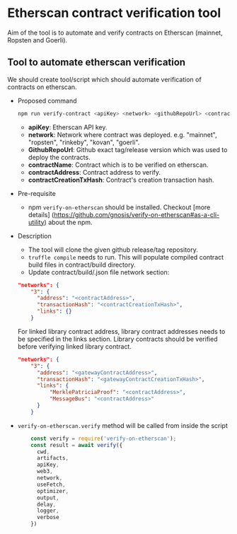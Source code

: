 # Etherscan contract verification tool

Aim of the tool is to automate and verify contracts on Etherscan (mainnet, Ropsten and Goerli).

## Tool to automate etherscan verification

We should create tool/script which should automate verification of contracts on etherscan.

- Proposed command
    ```bash
    npm run verify-contract <apiKey> <network> <githubRepoUrl> <contractName>     <contractAddress> <contractCreationTxHash>
    ```
    - <b>apiKey</b>: Etherscan API key.
    - <b>network</b>: Network where contract was deployed. e.g. "mainnet", "ropsten", "rinkeby", "kovan", "goerli".
    - <b>GithubRepoUrl</b>: Github exact tag/release version which was used to deploy the contracts.
    - <b>contractName</b>: Contract which is to be verified on etherscan.
    - <b>contractAddress</b>: Contract address to verify.
    - <b>contractCreationTxHash</b>: Contract's creation transaction hash.

- Pre-requisite
    - npm `verify-on-etherscan` should be installed. Checkout [more details] (https://github.com/gnosis/verify-on-etherscan#as-a-cli-utility) about the npm.

- Description
    - The tool will clone the given github release/tag repository.
    - `truffle compile` needs to run. This will populate compiled contract build files in contract/build directory.
    - Update contract/build/<contractName>.json file network section:
    ```json
    "networks": {
        "3": {
          "address": "<contractAddress>",
          "transactionHash": "<contractCreationTxHash>",
          "links": {}
        }
    ```
    For linked library contract address, library contract addresses needs to be specified in the links section. Library contracts should be verified before verifying linked library contract.
    ```json
    "networks": {
        "3": {
          "address": "<gatewayContractAddress>",
          "transactionHash": "<gatewayContractCreationTxHash>",
          "links": {
              "MerklePatriciaProof": "<contractAddress>",
              "MessageBus": "<contractAddress>"
          }
        }
     ```

- `verify-on-etherscan.verify` method will be called from inside the script

    ```javascript
        const verify = require('verify-on-etherscan');
        const result = await verify({
          cwd,
          artifacts,
          apiKey,
          web3,
          network,
          useFetch,
          optimizer,
          output,
          delay,
          logger,
          verbose
        })
    ```

